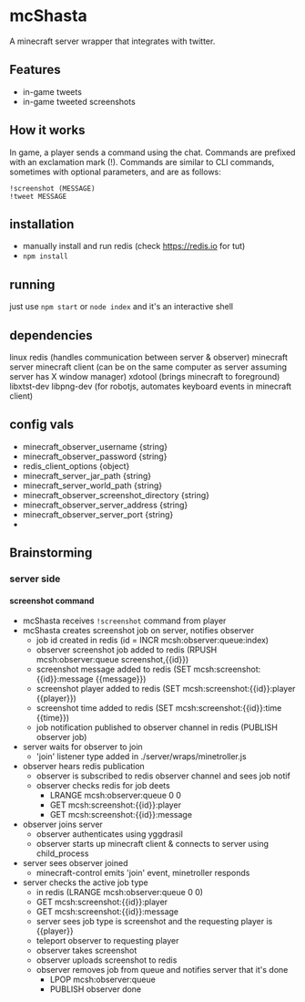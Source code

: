 # mcShasta

A minecraft server wrapper that integrates with twitter.

## Features

* in-game tweets
* in-game tweeted screenshots

## How it works

In game, a player sends a command using the chat. Commands are prefixed with an exclamation mark (!). Commands are similar to CLI commands, sometimes with optional parameters, and are as follows:

```
!screenshot (MESSAGE)
!tweet MESSAGE
```

## installation

* manually install and run redis (check https://redis.io for tut)
* `npm install`

## running

just use `npm start` or `node index` and it's an interactive shell




## dependencies

linux
redis (handles communication between server & observer)
minecraft server
minecraft client (can be on the same computer as server assuming server has X window manager)
xdotool (brings minecraft to foreground)
libxtst-dev libpng-dev  (for robotjs, automates keyboard events in minecraft client)



## config vals

* minecraft_observer_username {string}
* minecraft_observer_password {string}
* redis_client_options {object}
* minecraft_server_jar_path {string}
* minecraft_server_world_path {string}
* minecraft_observer_screenshot_directory {string}
* minecraft_observer_server_address {string}
* minecraft_observer_server_port {string}
* 



## Brainstorming

### server side

#### screenshot command

* mcShasta receives `!screenshot` command from player
* mcShasta creates screenshot job on server, notifies observer
  * job id created in redis (id = INCR mcsh:observer:queue:index)
  * observer screenshot job added to redis (RPUSH mcsh:observer:queue screenshot,{{id}})
  * screenshot message added to redis (SET mcsh:screenshot:{{id}}:message {{message}})
  * screenshot player added to redis  (SET mcsh:screenshot:{{id}}:player  {{player}})
  * screenshot time added to redis    (SET mcsh:screenshot:{{id}}:time    {{time}})
  * job notification published to observer channel in redis (PUBLISH observer job)
* server waits for observer to join
  * 'join' listener type added in ./server/wraps/minetroller.js
* observer hears redis publication
  * observer is subscribed to redis observer channel and sees job notif
  * observer checks redis for job deets
    * LRANGE mcsh:observer:queue 0 0
    * GET mcsh:screenshot:{{id}}:player
    * GET mcsh:screenshot:{{id}}:message
* observer joins server
  * observer authenticates using yggdrasil
  * observer starts up minecraft client & connects to server using child_process
* server sees observer joined 
  * minecraft-control emits 'join' event, minetroller responds
* server checks the active job type
  * in redis (LRANGE mcsh:observer:queue 0 0)
  * GET mcsh:screenshot:{{id}}:player
  * GET mcsh:screenshot:{{id}}:message
  * server sees job type is screenshot and the requesting player is {{player}}
  * teleport observer to requesting player
  * observer takes screenshot
  * observer uploads screenshot to redis
  * observer removes job from queue and notifies server that it's done
    * LPOP mcsh:observer:queue
    * PUBLISH observer done

